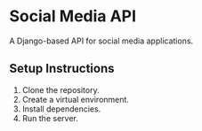# Social Media API

A Django-based API for social media applications.

## Setup Instructions
1. Clone the repository.
2. Create a virtual environment.
3. Install dependencies.
4. Run the server.
